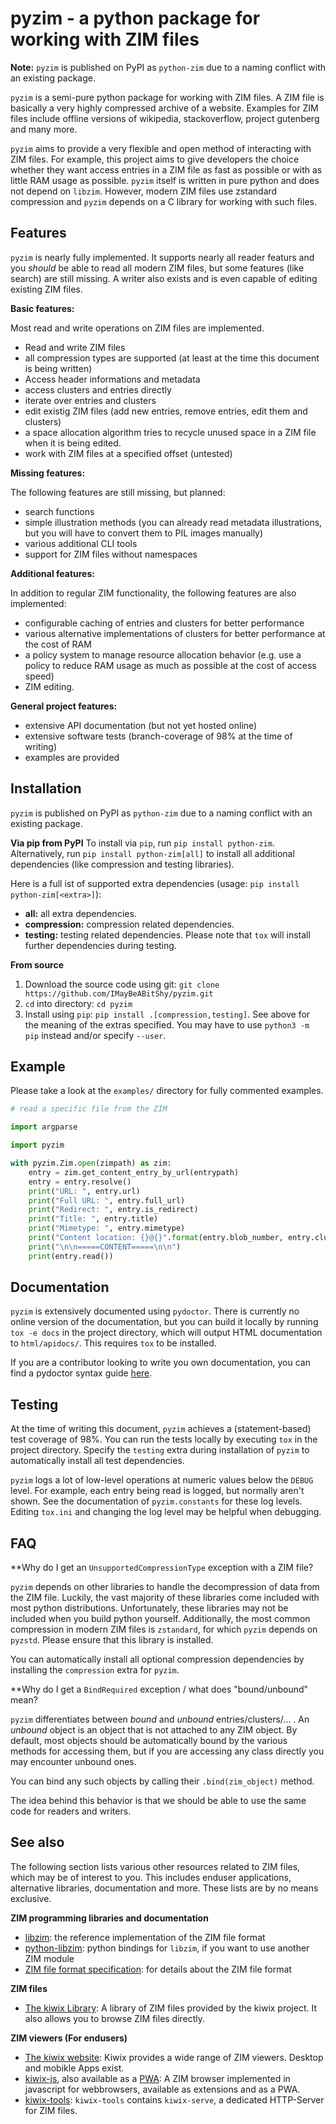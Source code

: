 # pyzim - a python package for working with ZIM files

**Note:** `pyzim` is published on PyPI as `python-zim` due to a naming conflict with an existing package.

`pyzim` is a semi-pure python package for working with ZIM files. A ZIM file is basically a very highly compressed archive of a website. Examples for ZIM files include offline versions of wikipedia, stackoverflow, project gutenberg and many more.

`pyzim` aims to provide a very flexible and open method of interacting with ZIM files. For example, this project aims to give developers the choice whether they want access entries in a ZIM file as fast as possible or with as little RAM usage as possible. `pyzim` itself is written in pure python and does not depend on `libzim`. However, modern ZIM files use zstandard compression and `pyzim` depends on a C library for working with such files.

## Features

`pyzim` is nearly fully implemented. It supports nearly all reader featurs and you *should* be able to read all modern ZIM files, but some features (like search) are still missing. A writer also exists and is even capable of editing existing ZIM files.

**Basic features:**

Most read and write operations on ZIM files are implemented.

- Read and write ZIM files
- all compression types are supported (at least at the time this document is being written)
- Access header informations and metadata
- access clusters and entries directly
- iterate over entries and clusters
- edit existig ZIM files (add new entries, remove entries, edit them and clusters)
- a space allocation algorithm tries to recycle unused space in a ZIM file when it is being edited.
- work with ZIM files at a specified offset (untested)

**Missing features:**

The following features are still missing, but planned:

- search functions
- simple illustration methods (you can already read metadata illustrations, but you will have to convert them to PIL images manually)
- various additional CLI tools
- support for ZIM files without namespaces

**Additional features:**

In addition to regular ZIM functionality, the following features are also implemented:

- configurable caching of entries and clusters for better performance
- various alternative implementations of clusters for better performance at the cost of RAM
- a policy system to manage resource allocation behavior (e.g. use a policy to reduce RAM usage as much as possible at the cost of access speed)
- ZIM editing.

**General project features:**

- extensive API documentation (but not yet hosted online)
- extensive software tests (branch-coverage of 98% at the time of writing)
- examples are provided

## Installation

`pyzim` is published on PyPI as `python-zim` due to a naming conflict with an existing package.

**Via pip from PyPI**
To install via `pip`, run `pip install python-zim`. Alternatively, run `pip install python-zim[all]` to install all additional dependencies (like compression and testing libraries).

Here is a full ist of supported extra dependencies (usage: `pip install python-zim[<extra>]`):

- **all:** all extra dependencies.
- **compression:** compression related dependencies.
- **testing:** testing related dependencies. Please note that `tox` will install further dependencies during testing.

**From source**

1. Download the source code using git: `git clone https://github.com/IMayBeABitShy/pyzim.git`
2. `cd` into directory: `cd pyzim`
3. Install using `pip`: `pip install .[compression,testing]`. See above for the meaning of the extras specified. You may have to use `python3 -m pip` instead and/or specify `--user`.

## Example

Please take a look at the `examples/` directory for fully commented examples.

```python
# read a specific file from the ZIM

import argparse

import pyzim

with pyzim.Zim.open(zimpath) as zim:
    entry = zim.get_content_entry_by_url(entrypath)
    entry = entry.resolve()
    print("URL: ", entry.url)
    print("Full URL: ", entry.full_url)
    print("Redirect: ", entry.is_redirect)
    print("Title: ", entry.title)
    print("Mimetype: ", entry.mimetype)
    print("Content location: {}@{}".format(entry.blob_number, entry.cluster_number))
    print("\n\n=====CONTENT=====\n\n")
    print(entry.read())
```

## Documentation

`pyzim` is extensively documented using `pydoctor`. There is currently no online version of the documentation, but you can build it locally by running `tox -e docs` in the project directory, which will output HTML documentation to `html/apidocs/`. This requires `tox` to be installed.

If you are a contributor looking to write you own documentation, you can find a pydoctor syntax guide [here](https://pydoctor.readthedocs.io/en/latest/codedoc.html).

## Testing

At the time of writing this document, `pyzim` achieves a (statement-based) test coverage of 98%. You can run the tests locally by executing `tox` in the project directory. Specify the `testing` extra during installation of `pyzim` to automatically install all test dependencies.

`pyzim` logs a lot of low-level operations at numeric values below the `DEBUG` level. For example, each entry being read is logged, but normally aren't shown. See the documentation of `pyzim.constants` for these log levels. Editing `tox.ini` and changing the log level may be helpful when debugging.

## FAQ

**Why do I get an `UnsupportedCompressionType` exception with a ZIM file?

`pyzim` depends on other libraries to handle the decompression of data from the ZIM file. Luckily, the vast majority of these libraries come included with most python distributions. Unfortunately, these libraries may not be included when you build python yourself. Additionally, the most common compression in modern ZIM files is `zstandard`, for which `pyzim` depends on `pyzstd`. Please ensure that this library is installed.

You can automatically install all optional compression dependencies by installing the `compression` extra for `pyzim`.

**Why do I get a `BindRequired` exception / what does "bound/unbound" mean?

`pyzim` differentiates between *bound* and *unbound* entries/clusters/... . An *unbound* object is an object that is not attached to any ZIM object. By default, most objects should be automatically bound by the various methods for accessing them, but if you are accessing any class directly you may encounter unbound ones.

You can bind any such objects by calling their `.bind(zim_object)` method.

The idea behind this behavior is that we should be able to use the same code for readers and writers.

## See also

The following section lists various other resources related to ZIM files, which may be of interest to you. This includes enduser applications, alternative libraries, documentation and more. These lists are by no means exclusive.

**ZIM programming libraries and documentation**

- [libzim](https://github.com/openzim/libzim): the reference implementation of the ZIM file format
- [python-libzim](https://github.com/openzim/libzim): python bindings for `libzim`, if you want to use another ZIM module
- [ZIM file format specification](https://wiki.openzim.org/wiki/ZIM_file_format): for details about the ZIM file format

**ZIM files**

- [The kiwix Library](https://library.kiwix.org): A library of ZIM files provided by the kiwix project. It also allows you to browse ZIM files directly.

**ZIM viewers (For endusers)**

- [The kiwix website](https://www.kiwix.org/en/): Kiwix provides a wide range of ZIM viewers. Desktop and mobikle Apps exist.
- [kiwix-js](https://github.com/kiwix/kiwix-js), also available as a [PWA](https://pwa.kiwix.org/): A ZIM browser implemented in javascript for webbrowsers, available as extensions and as a PWA.
- [kiwix-tools](https://github.com/kiwix/kiwix-tools/): `kiwix-tools` contains `kiwix-serve`, a dedicated HTTP-Server for ZIM files.

